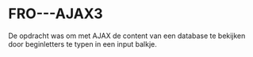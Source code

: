 # FRO---AJAX3
De opdracht was om met AJAX de content van een database te bekijken door beginletters te typen in een input balkje.
